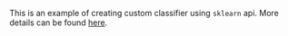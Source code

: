 This is an example of creating custom classifier using ```sklearn``` api. More details can be found [here](https://shiki-h.github.io/2017/11/12/SKLearn-Compatible-Classifier/).